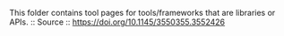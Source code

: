 This folder contains tool pages for tools/frameworks that are libraries or APIs.
:: Source :: https://doi.org/10.1145/3550355.3552426
